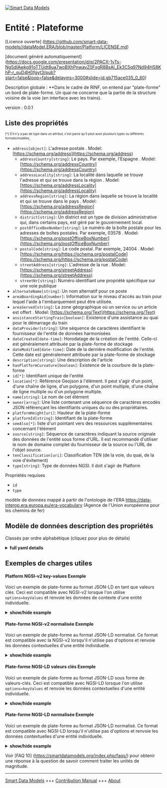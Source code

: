 <!-- 10-Header -->  
[![Smart Data Models](https://smartdatamodels.org/wp-content/uploads/2022/01/SmartDataModels_logo.png "Logo")](https://smartdatamodels.org)  
Entité : Plateforme  
===================<!-- /10-Header -->  
<!-- 15-License -->  
[Licence ouverte] (https://github.com/smart-data-models//dataModel.ERA/blob/master/Platform/LICENSE.md)  
[document généré automatiquement] (https://docs.google.com/presentation/d/e/2PACX-1vTs-Ng5dIAwkg91oTTUdt8ua7woBXhPnwavZ0FxgR8BsAI_Ek3C5q97Nd94HS8KhP-r_quD4H0fgyt3/pub?start=false&loop=false&delayms=3000#slide=id.gb715ace035_0_60)  
<!-- /15-License -->  
<!-- 20-Description -->  
Description globale : **Dans le cadre de RINF, on entend par "plate-forme" un bord de plate-forme. Un quai ne concerne que la partie de la structure voisine de la voie (en interface avec les trains).  
version : 0.0.1  
<!-- /20-Description -->  
<!-- 30-PropertiesList -->  

## Liste des propriétés  

<sup><sub>[*] S'il n'y a pas de type dans un attribut, c'est parce qu'il peut avoir plusieurs types ou différents formats/modèles</sub></sup>.  
- `address[object]`: L'adresse postale  . Model: [https://schema.org/address](https://schema.org/address)	- `addressCountry[string]`: Le pays. Par exemple, l'Espagne  . Model: [https://schema.org/addressCountry](https://schema.org/addressCountry)  
	- `addressLocality[string]`: La localité dans laquelle se trouve l'adresse et qui se trouve dans la région  . Model: [https://schema.org/addressLocality](https://schema.org/addressLocality)  
	- `addressRegion[string]`: La région dans laquelle se trouve la localité et qui se trouve dans le pays  . Model: [https://schema.org/addressRegion](https://schema.org/addressRegion)  
	- `district[string]`: Un district est un type de division administrative qui, dans certains pays, est géré par le gouvernement local.    
	- `postOfficeBoxNumber[string]`: Le numéro de la boîte postale pour les adresses de boîtes postales. Par exemple, 03578  . Model: [https://schema.org/postOfficeBoxNumber](https://schema.org/postOfficeBoxNumber)  
	- `postalCode[string]`: Le code postal. Par exemple, 24004  . Model: [https://schema.org/https://schema.org/postalCode](https://schema.org/https://schema.org/postalCode)  
	- `streetAddress[string]`: L'adresse de la rue  . Model: [https://schema.org/streetAddress](https://schema.org/streetAddress)  
	- `streetNr[string]`: Numéro identifiant une propriété spécifique sur une voie publique    
- `alternateName[string]`: Un nom alternatif pour ce poste  - `areaBoardingAid[number]`: Information sur le niveau d'accès au train pour lequel l'aide à l'embarquement peut être utilisée.  - `areaServed[string]`: La zone géographique où un service ou un article est offert  . Model: [https://schema.org/Text](https://schema.org/Text)- `assistanceStartingTrain[boolean]`: Existence d'une assistance au quai pour le démarrage du train  - `dataProvider[string]`: Une séquence de caractères identifiant le fournisseur de l'entité de données harmonisées  - `dateCreated[date-time]`: Horodatage de la création de l'entité. Celle-ci est généralement attribuée par la plate-forme de stockage  - `dateModified[date-time]`: Date de la dernière modification de l'entité. Cette date est généralement attribuée par la plate-forme de stockage  - `description[string]`: Une description de l'article  - `hasPlatformCurvature[boolean]`: Existence de la courbure de la plate-forme  - `id[*]`: Identifiant unique de l'entité  - `location[*]`: Référence Geojson à l'élément. Il peut s'agir d'un point, d'une chaîne de ligne, d'un polygone, d'un point multiple, d'une chaîne de ligne multiple ou d'un polygone multiple.  - `name[string]`: Le nom de cet élément  - `owner[array]`: Une liste contenant une séquence de caractères encodés JSON référençant les identifiants uniques du ou des propriétaires.  - `platformHeight[uri]`: Hauteur de la plate-forme  - `platformId[string]`: Identifiant de la plate-forme  - `seeAlso[*]`: liste d'uri pointant vers des ressources supplémentaires concernant l'élément  - `source[string]`: Séquence de caractères indiquant la source originale des données de l'entité sous forme d'URL. Il est recommandé d'utiliser le nom de domaine complet du fournisseur de la source ou l'URL de l'objet source.  - `tenClassification[uri]`: Classification TEN (de la voie, du quai, de la voie d'évitement)  - `type[string]`: Type de données NGSI. Il doit s'agir de Platform  <!-- /30-PropertiesList -->  
<!-- 35-RequiredProperties -->  
Propriétés requises  
- `id`  - `type`  <!-- /35-RequiredProperties -->  
<!-- 40-RequiredProperties -->  
modèle de données mappé à partir de l'ontologie de l'ERA https://data-interop.era.europa.eu/era-vocabulary (Agence de l'Union européenne pour les chemins de fer)  
<!-- /40-RequiredProperties -->  
<!-- 50-DataModelHeader -->  
## Modèle de données description des propriétés  
Classés par ordre alphabétique (cliquez pour plus de détails)  
<!-- /50-DataModelHeader -->  
<!-- 60-ModelYaml -->  
<details><summary><strong>full yaml details</strong></summary>    
```yaml  
Platform:    
  description: Platform for the purpose of RINF is understood as a platform edge. A platform concerns only the part of the structure neighbouring to the track (interfaced with trains).    
  properties:    
    address:    
      description: The mailing address    
      properties:    
        addressCountry:    
          description: 'The country. For example, Spain'    
          type: string    
          x-ngsi:    
            model: https://schema.org/addressCountry    
            type: Property    
        addressLocality:    
          description: 'The locality in which the street address is, and which is in the region'    
          type: string    
          x-ngsi:    
            model: https://schema.org/addressLocality    
            type: Property    
        addressRegion:    
          description: 'The region in which the locality is, and which is in the country'    
          type: string    
          x-ngsi:    
            model: https://schema.org/addressRegion    
            type: Property    
        district:    
          description: 'A district is a type of administrative division that, in some countries, is managed by the local government'    
          type: string    
          x-ngsi:    
            type: Property    
        postOfficeBoxNumber:    
          description: 'The post office box number for PO box addresses. For example, 03578'    
          type: string    
          x-ngsi:    
            model: https://schema.org/postOfficeBoxNumber    
            type: Property    
        postalCode:    
          description: 'The postal code. For example, 24004'    
          type: string    
          x-ngsi:    
            model: https://schema.org/https://schema.org/postalCode    
            type: Property    
        streetAddress:    
          description: The street address    
          type: string    
          x-ngsi:    
            model: https://schema.org/streetAddress    
            type: Property    
        streetNr:    
          description: Number identifying a specific property on a public street    
          type: string    
          x-ngsi:    
            type: Property    
      type: object    
      x-ngsi:    
        model: https://schema.org/address    
        type: Property    
    alternateName:    
      description: An alternative name for this item    
      type: string    
      x-ngsi:    
        type: Property    
    areaBoardingAid:    
      description: Information of the train access level for which the boarding aid can be used.    
      type: number    
      x-ngsi:    
        type: Property    
    areaServed:    
      description: The geographic area where a service or offered item is provided    
      type: string    
      x-ngsi:    
        model: https://schema.org/Text    
        type: Property    
    assistanceStartingTrain:    
      description: Existence of platform assistance for starting train    
      type: boolean    
      x-ngsi:    
        type: Property    
    dataProvider:    
      description: A sequence of characters identifying the provider of the harmonised data entity    
      type: string    
      x-ngsi:    
        type: Property    
    dateCreated:    
      description: Entity creation timestamp. This will usually be allocated by the storage platform    
      format: date-time    
      type: string    
      x-ngsi:    
        type: Property    
    dateModified:    
      description: Timestamp of the last modification of the entity. This will usually be allocated by the storage platform    
      format: date-time    
      type: string    
      x-ngsi:    
        type: Property    
    description:    
      description: A description of this item    
      type: string    
      x-ngsi:    
        type: Property    
    hasPlatformCurvature:    
      description: Existence of  platform curvature    
      type: boolean    
      x-ngsi:    
        type: Property    
    id:    
      anyOf:    
        - description: Identifier format of any NGSI entity    
          maxLength: 256    
          minLength: 1    
          pattern: ^[\w\-\.\{\}\$\+\*\[\]`|~^@!,:\\]+$    
          type: string    
          x-ngsi:    
            type: Property    
        - description: Identifier format of any NGSI entity    
          format: uri    
          type: string    
          x-ngsi:    
            type: Property    
      description: Unique identifier of the entity    
      x-ngsi:    
        type: Property    
    location:    
      description: 'Geojson reference to the item. It can be Point, LineString, Polygon, MultiPoint, MultiLineString or MultiPolygon'    
      oneOf:    
        - description: Geojson reference to the item. Point    
          properties:    
            bbox:    
              items:    
                type: number    
              minItems: 4    
              type: array    
            coordinates:    
              items:    
                type: number    
              minItems: 2    
              type: array    
            type:    
              enum:    
                - Point    
              type: string    
          required:    
            - type    
            - coordinates    
          title: GeoJSON Point    
          type: object    
          x-ngsi:    
            type: GeoProperty    
        - description: Geojson reference to the item. LineString    
          properties:    
            bbox:    
              items:    
                type: number    
              minItems: 4    
              type: array    
            coordinates:    
              items:    
                items:    
                  type: number    
                minItems: 2    
                type: array    
              minItems: 2    
              type: array    
            type:    
              enum:    
                - LineString    
              type: string    
          required:    
            - type    
            - coordinates    
          title: GeoJSON LineString    
          type: object    
          x-ngsi:    
            type: GeoProperty    
        - description: Geojson reference to the item. Polygon    
          properties:    
            bbox:    
              items:    
                type: number    
              minItems: 4    
              type: array    
            coordinates:    
              items:    
                items:    
                  items:    
                    type: number    
                  minItems: 2    
                  type: array    
                minItems: 4    
                type: array    
              type: array    
            type:    
              enum:    
                - Polygon    
              type: string    
          required:    
            - type    
            - coordinates    
          title: GeoJSON Polygon    
          type: object    
          x-ngsi:    
            type: GeoProperty    
        - description: Geojson reference to the item. MultiPoint    
          properties:    
            bbox:    
              items:    
                type: number    
              minItems: 4    
              type: array    
            coordinates:    
              items:    
                items:    
                  type: number    
                minItems: 2    
                type: array    
              type: array    
            type:    
              enum:    
                - MultiPoint    
              type: string    
          required:    
            - type    
            - coordinates    
          title: GeoJSON MultiPoint    
          type: object    
          x-ngsi:    
            type: GeoProperty    
        - description: Geojson reference to the item. MultiLineString    
          properties:    
            bbox:    
              items:    
                type: number    
              minItems: 4    
              type: array    
            coordinates:    
              items:    
                items:    
                  items:    
                    type: number    
                  minItems: 2    
                  type: array    
                minItems: 2    
                type: array    
              type: array    
            type:    
              enum:    
                - MultiLineString    
              type: string    
          required:    
            - type    
            - coordinates    
          title: GeoJSON MultiLineString    
          type: object    
          x-ngsi:    
            type: GeoProperty    
        - description: Geojson reference to the item. MultiLineString    
          properties:    
            bbox:    
              items:    
                type: number    
              minItems: 4    
              type: array    
            coordinates:    
              items:    
                items:    
                  items:    
                    items:    
                      type: number    
                    minItems: 2    
                    type: array    
                  minItems: 4    
                  type: array    
                type: array    
              type: array    
            type:    
              enum:    
                - MultiPolygon    
              type: string    
          required:    
            - type    
            - coordinates    
          title: GeoJSON MultiPolygon    
          type: object    
          x-ngsi:    
            type: GeoProperty    
      x-ngsi:    
        type: GeoProperty    
    name:    
      description: The name of this item    
      type: string    
      x-ngsi:    
        type: Property    
    owner:    
      description: A List containing a JSON encoded sequence of characters referencing the unique Ids of the owner(s)    
      items:    
        anyOf:    
          - description: Identifier format of any NGSI entity    
            maxLength: 256    
            minLength: 1    
            pattern: ^[\w\-\.\{\}\$\+\*\[\]`|~^@!,:\\]+$    
            type: string    
            x-ngsi:    
              type: Property    
          - description: Identifier format of any NGSI entity    
            format: uri    
            type: string    
            x-ngsi:    
              type: Property    
        description: Unique identifier of the entity    
        x-ngsi:    
          type: Property    
      type: array    
      x-ngsi:    
        type: Property    
    platformHeight:    
      description: Height of platform    
      format: uri    
      type: string    
      x-ngsi:    
        type: Relationship    
    platformId:    
      description: Platform id    
      type: string    
      x-ngsi:    
        type: Property    
    seeAlso:    
      description: list of uri pointing to additional resources about the item    
      oneOf:    
        - items:    
            format: uri    
            type: string    
          minItems: 1    
          type: array    
        - format: uri    
          type: string    
      x-ngsi:    
        type: Property    
    source:    
      description: 'A sequence of characters giving the original source of the entity data as a URL. Recommended to be the fully qualified domain name of the source provider, or the URL to the source object'    
      type: string    
      x-ngsi:    
        type: Property    
    tenClassification:    
      description: 'TEN classification (of track, of platform, of siding)'    
      format: uri    
      type: string    
      x-ngsi:    
        type: Relationship    
    type:    
      description: NGSI data type. It has to be Platform    
      enum:    
        - Platform    
      type: string    
      x-ngsi:    
        type: Property    
  required:    
    - id    
    - type    
  type: object    
  x-derived-from: http://data.europa.eu/949/Platform    
  x-disclaimer: 'Redistribution and use in source and binary forms, with or without modification, are permitted  provided that the license conditions are met. Copyleft (c) 2023 Contributors to Smart Data Models Program'    
  x-license-url: https://github.com/smart-data-models/dataModel.ERA/blob/master/Platform/LICENSE.md    
  x-model-schema: https://smart-data-models.github.io/dataModel.ERA/Certificate/schema.json    
  x-model-tags: 'ERA vocabulary, railway, train'    
  x-version: 0.0.1    
```  
</details>    
<!-- /60-ModelYaml -->  
<!-- 70-MiddleNotes -->  
<!-- /70-MiddleNotes -->  
<!-- 80-Examples -->  
## Exemples de charges utiles  
#### Platform NGSI-v2 key-values Exemple  
Voici un exemple de plate-forme au format JSON-LD en tant que valeurs clés. Ceci est compatible avec NGSI-v2 lorsque l'on utilise `options=keyValues` et renvoie les données de contexte d'une entité individuelle.  
<details><summary><strong>show/hide example</strong></summary>    
```json  
{  
  "id": "urn:ngsi-ld:Platform:id:REDQ:77428165",  
  "dateCreated": "2014-05-22T17:31:26Z",  
  "dateModified": "2015-07-10T11:53:40Z",  
  "source": "Expert add young argue expect fast cover. Last choose environment among authority. Though these set phone movie.",  
  "name": "Ahead wish nation. Suddenly item price thank ",  
  "alternateName": "Thing always des",  
  "description": "Brother teacher eight. Seven dark discuss cut industry. Woman morning new something reach state summer also.",  
  "dataProvider": "Box party next industry growth. Ask whether smile. Ready performance hit physical.",  
  "owner": [  
    "urn:ngsi-ld:Platform:items:EWLF:88873659",  
    "urn:ngsi-ld:Platform:items:RDZQ:94648337"  
  ],  
  "seeAlso": [  
    "urn:ngsi-ld:Platform:items:KUEW:50743453"  
  ],  
  "location": {  
    "type": "Point",  
    "coordinates": [  
      0.7759285,  
      6.065558  
    ]  
  },  
  "address": {  
    "streetAddress": "Beat change nor western floor. Quickly continue let often.",  
    "addressLocality": "Certainly from interesting race standard natura",  
    "addressRegion": "Sense road week mention or. Worker still partner position wall fly training. By field husband professional.",  
    "addressCountry": "Tend thank artist prepare. Pretty choice",  
    "postalCode": "Measure dark able win usually respond whom. Cult",  
    "postOfficeBoxNumber": "Possible consumer war call at certain. Wrong stuff program color professional. Tax fish medical end performance as Mrs run.",  
    "streetNr": "Both in human kid trouble else. Cause wi",  
    "district": "Box vote much somebody. Story center listen push. Manager last address degree exactly."  
  },  
  "areaServed": "Election young each situation water. Discover situation change prove entire middle.",  
  "type": "Platform",  
  "areaBoardingAid": 864,  
  "assistanceStartingTrain": false,  
  "hasPlatformCurvature": false,  
  "platformId": "Whole magazine truth st",  
  "platformHeight": "urn:ngsi-ld:Platform:platformHeight:TZIR:59382421",  
  "tenClassification": "urn:ngsi-ld:Platform:tenClassification:DLNK:92411578",  
  "context": [  
    "https://raw.githubusercontent.com/smart-data-models/dataModel.ERA/master/context.jsonld"  
  ]  
}  
```  
</details>  
#### Plate-forme NGSI-v2 normalisée Exemple  
Voici un exemple de plate-forme au format JSON-LD normalisé. Ce format est compatible avec la NGSI-v2 lorsqu'il n'utilise pas d'options et renvoie les données contextuelles d'une entité individuelle.  
<details><summary><strong>show/hide example</strong></summary>    
```json  
{  
  "id": "urn:ngsi-ld:Platform:id:REDQ:77428165",  
  "dateCreated": {  
    "type": "DateTime",  
    "value": "2014-05-22T17:31:26Z"  
  },  
  "dateModified": {  
    "type": "DateTime",  
    "value": "2015-07-10T11:53:40Z"  
  },  
  "source": {  
    "type": "Text",  
    "value": "Expert add young argue expect fast cover. Last choose environment among authority. Though these set phone movie."  
  },  
  "name": {  
    "type": "Text",  
    "value": "Ahead wish nation. Suddenly item price thank "  
  },  
  "alternateName": {  
    "type": "Text",  
    "value": "Thing always des"  
  },  
  "description": {  
    "type": "Text",  
    "value": "Brother teacher eight. Seven dark discuss cut industry. Woman morning new something reach state summer also."  
  },  
  "dataProvider": {  
    "type": "Text",  
    "value": "Box party next industry growth. Ask whether smile. Ready performance hit physical."  
  },  
  "owner": {  
    "type": "StructuredValue",  
    "value": [  
      "urn:ngsi-ld:Platform:items:EWLF:88873659",  
      "urn:ngsi-ld:Platform:items:RDZQ:94648337"  
    ]  
  },  
  "seeAlso": {  
    "type": "StructuredValue",  
    "value": [  
      "urn:ngsi-ld:Platform:items:KUEW:50743453"  
    ]  
  },  
  "location": {  
    "type": "geo:json",  
    "value": {  
      "type": "Point",  
      "coordinates": {  
        "type": "StructuredValue",  
        "value": [  
          0.7759285,  
          6.065558  
        ]  
      }  
    }  
  },  
  "address": {  
    "type": "StructuredValue",  
    "value": {  
      "streetAddress": {  
        "type": "Text",  
        "value": "Beat change nor western floor. Quickly continue let often."  
      },  
      "addressLocality": {  
        "type": "Text",  
        "value": "Certainly from interesting race standard natura"  
      },  
      "addressRegion": {  
        "type": "Text",  
        "value": "Sense road week mention or. Worker still partner position wall fly training. By field husband professional."  
      },  
      "addressCountry": {  
        "type": "Text",  
        "value": "Tend thank artist prepare. Pretty choice"  
      },  
      "postalCode": {  
        "type": "Text",  
        "value": "Measure dark able win usually respond whom. Cult"  
      },  
      "postOfficeBoxNumber": {  
        "type": "Text",  
        "value": "Possible consumer war call at certain. Wrong stuff program color professional. Tax fish medical end performance as Mrs run."  
      },  
      "streetNr": {  
        "type": "Text",  
        "value": "Both in human kid trouble else. Cause wi"  
      },  
      "district": {  
        "type": "Text",  
        "value": "Box vote much somebody. Story center listen push. Manager last address degree exactly."  
      }  
    }  
  },  
  "areaServed": {  
    "type": "Text",  
    "value": "Election young each situation water. Discover situation change prove entire middle."  
  },  
  "type": "Platform",  
  "areaBoardingAid": {  
    "type": "Number",  
    "value": 864  
  },  
  "assistanceStartingTrain": {  
    "type": "Boolean",  
    "value": false  
  },  
  "hasPlatformCurvature": {  
    "type": "Boolean",  
    "value": false  
  },  
  "platformId": {  
    "type": "Text",  
    "value": "Whole magazine truth st"  
  },  
  "platformHeight": {  
    "type": "Text",  
    "value": "urn:ngsi-ld:Platform:platformHeight:TZIR:59382421"  
  },  
  "tenClassification": {  
    "type": "Text",  
    "value": "urn:ngsi-ld:Platform:tenClassification:DLNK:92411578"  
  },  
  "context": {  
    "type": "StructuredValue",  
    "value": [  
      "https://raw.githubusercontent.com/smart-data-models/dataModel.ERA/master/context.jsonld"  
    ]  
  }  
}  
```  
</details>  
#### Plate-forme NGSI-LD valeurs clés Exemple  
Voici un exemple de plate-forme au format JSON-LD sous forme de valeurs-clés. Ceci est compatible avec NGSI-LD lorsque l'on utilise `options=keyValues` et renvoie les données contextuelles d'une entité individuelle.  
<details><summary><strong>show/hide example</strong></summary>    
```json  
{  
  "id": "urn:ngsi-ld:Platform:id:REDQ:77428165",  
  "dateCreated": "2014-05-22T17:31:26Z",  
  "dateModified": "2015-07-10T11:53:40Z",  
  "source": "Expert add young argue expect fast cover. Last choose environment among authority. Though these set phone movie.",  
  "name": "Ahead wish nation. Suddenly item price thank ",  
  "alternateName": "Thing always des",  
  "description": "Brother teacher eight. Seven dark discuss cut industry. Woman morning new something reach state summer also.",  
  "dataProvider": "Box party next industry growth. Ask whether smile. Ready performance hit physical.",  
  "owner": [  
    "urn:ngsi-ld:Platform:items:EWLF:88873659",  
    "urn:ngsi-ld:Platform:items:RDZQ:94648337"  
  ],  
  "seeAlso": [  
    "urn:ngsi-ld:Platform:items:KUEW:50743453"  
  ],  
  "location": {  
    "type": "Point",  
    "coordinates": [  
      0.7759285,  
      6.065558  
    ]  
  },  
  "address": {  
    "streetAddress": "Beat change nor western floor. Quickly continue let often.",  
    "addressLocality": "Certainly from interesting race standard natura",  
    "addressRegion": "Sense road week mention or. Worker still partner position wall fly training. By field husband professional.",  
    "addressCountry": "Tend thank artist prepare. Pretty choice",  
    "postalCode": "Measure dark able win usually respond whom. Cult",  
    "postOfficeBoxNumber": "Possible consumer war call at certain. Wrong stuff program color professional. Tax fish medical end performance as Mrs run.",  
    "streetNr": "Both in human kid trouble else. Cause wi",  
    "district": "Box vote much somebody. Story center listen push. Manager last address degree exactly."  
  },  
  "areaServed": "Election young each situation water. Discover situation change prove entire middle.",  
  "type": "Platform",  
  "areaBoardingAid": 864,  
  "assistanceStartingTrain": false,  
  "hasPlatformCurvature": false,  
  "platformId": "Whole magazine truth st",  
  "platformHeight": "urn:ngsi-ld:Platform:platformHeight:TZIR:59382421",  
  "tenClassification": "urn:ngsi-ld:Platform:tenClassification:DLNK:92411578",  
  "@context": [  
    "https://smartdatamodels.org/context.jsonld"  
  ],  
  "context": [  
    "https://raw.githubusercontent.com/smart-data-models/dataModel.ERA/master/context.jsonld"  
  ]  
}  
```  
</details>  
#### Plate-forme NGSI-LD normalisée Exemple  
Voici un exemple de plate-forme au format JSON-LD normalisé. Ce format est compatible avec NGSI-LD lorsqu'il n'utilise pas d'options et renvoie les données contextuelles d'une entité individuelle.  
<details><summary><strong>show/hide example</strong></summary>    
```json  
{  
  "id": "urn:ngsi-ld:Platform:id:IGEE:91325946",  
  "dateCreated": {  
    "type": "Property",  
    "value": {  
      "@type": "DateTime",  
      "@value": "2004-01-10T21:28:28Z"  
    }  
  },  
  "dateModified": {  
    "type": "Property",  
    "value": {  
      "@type": "DateTime",  
      "@value": "2021-02-19T11:00:31Z"  
    }  
  },  
  "source": {  
    "type": "Property",  
    "value": "Professional mean like fine box. Most statement military this there after also consumer."  
  },  
  "name": {  
    "type": "Property",  
    "value": "Organization human on apply history enter. Response guy today fact field stand. Should statement strategy tru"  
  },  
  "alternateName": {  
    "type": "Property",  
    "value": "Huge address same song act power. Property man sit direction wonder. Year general doctor production black after hold."  
  },  
  "description": {  
    "type": "Property",  
    "value": "Break official black hold. Them next create between half."  
  },  
  "dataProvider": {  
    "type": "Property",  
    "value": "Partner base paper. Positive form"  
  },  
  "owner": {  
    "type": "Property",  
    "value": [  
      "urn:ngsi-ld:Platform:items:DWXZ:32083986",  
      "urn:ngsi-ld:Platform:items:DFRT:50172537"  
    ]  
  },  
  "seeAlso": {  
    "type": "Property",  
    "value": [  
      "urn:ngsi-ld:Platform:items:JJZM:20586004"  
    ]  
  },  
  "location": {  
    "type": "Property",  
    "value": {  
      "type": "Point",  
      "coordinates": [  
        83.360268,  
        -144.578543  
      ]  
    }  
  },  
  "address": {  
    "type": "Property",  
    "value": {  
      "streetAddress": "Teach analysis agent poor chair local American. These number wrong nation.",  
      "addressLocality": "Will floor nearly baby. Writer admit race training one several quality.",  
      "addressRegion": "Probably know top realize various whole. Perhaps success a",  
      "addressCountry": "Open economy town early change family future. Remember democratic meet boy total method. Av",  
      "postalCode": "Future business hear hold especially like perform require. Direction establish hospital. Ball Democrat sound executive run though.",  
      "postOfficeBoxNumber": "Edge particularly improve g",  
      "streetNr": "Likely grow million large responsibility. Film watch m",  
      "district": "Sure certain give hospital thought buy. Room really specific seem president. Should condition level especi"  
    }  
  },  
  "areaServed": {  
    "type": "Property",  
    "value": "Rise fear color answer federal smile. Phone believe although relationship"  
  },  
  "type": "Platform",  
  "areaBoardingAid": {  
    "type": "Property",  
    "value": 908  
  },  
  "assistanceStartingTrain": {  
    "type": "Property",  
    "value": true  
  },  
  "hasPlatformCurvature": {  
    "type": "Property",  
    "value": false  
  },  
  "platformId": {  
    "type": "Property",  
    "value": "Final politics cultural from travel respond."  
  },  
  "platformHeight": {  
    "type": "Relationship",  
    "object": "urn:ngsi-ld:Platform:platformHeight:AJIG:62479263"  
  },  
  "tenClassification": {  
    "type": "Relationship",  
    "object": "urn:ngsi-ld:Platform:tenClassification:VRUU:42134110"  
  },  
  "@context": [  
    "https://smartdatamodels.org/context.jsonld"  
  ],  
  "context": [  
    "https://raw.githubusercontent.com/smart-data-models/dataModel.ERA/master/context.jsonld"  
  ]  
}  
```  
</details><!-- /80-Examples -->  
<!-- 90-FooterNotes -->  
<!-- /90-FooterNotes -->  
<!-- 95-Units -->  
Voir [FAQ 10] (https://smartdatamodels.org/index.php/faqs/) pour obtenir une réponse à la question de savoir comment traiter les unités de magnitude.  
<!-- /95-Units -->  
<!-- 97-LastFooter -->  
---  
[Smart Data Models](https://smartdatamodels.org) +++ [Contribution Manual](https://bit.ly/contribution_manual) +++ [About](https://bit.ly/Introduction_SDM)<!-- /97-LastFooter -->  
